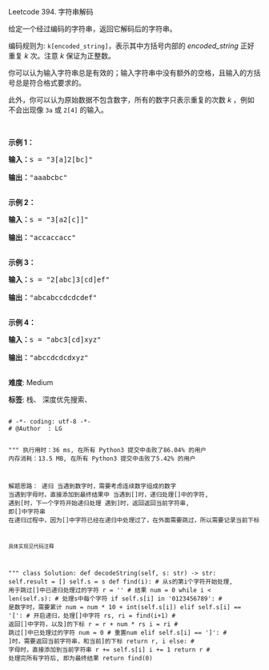 Leetcode 394. 字符串解码
<p>给定一个经过编码的字符串，返回它解码后的字符串。</p>


<p>编码规则为: <code>k[encoded_string]</code>，表示其中方括号内部的 <em>encoded_string</em> 正好重复 <em>k</em> 次。注意 <em>k</em> 保证为正整数。</p>



<p>你可以认为输入字符串总是有效的；输入字符串中没有额外的空格，且输入的方括号总是符合格式要求的。</p>



<p>此外，你可以认为原始数据不包含数字，所有的数字只表示重复的次数 <em>k</em> ，例如不会出现像&nbsp;<code>3a</code>&nbsp;或&nbsp;<code>2[4]</code>&nbsp;的输入。</p>



<p>&nbsp;</p>



<p><strong>示例 1：</strong></p>



<pre><strong>输入：</strong>s = &quot;3[a]2[bc]&quot;

<strong>输出：</strong>&quot;aaabcbc&quot;

</pre>



<p><strong>示例 2：</strong></p>



<pre><strong>输入：</strong>s = &quot;3[a2[c]]&quot;

<strong>输出：</strong>&quot;accaccacc&quot;

</pre>



<p><strong>示例 3：</strong></p>



<pre><strong>输入：</strong>s = &quot;2[abc]3[cd]ef&quot;

<strong>输出：</strong>&quot;abcabccdcdcdef&quot;

</pre>



<p><strong>示例 4：</strong></p>



<pre><strong>输入：</strong>s = &quot;abc3[cd]xyz&quot;

<strong>输出：</strong>&quot;abccdcdcdxyz&quot;

</pre>





 **难度**: Medium



 **标签**: 栈、 深度优先搜索、 





<div class="hcb_wrap">
<pre class="prism undefined-numbers lang-python" data-lang="Python"><code>
# -*- coding: utf-8 -*-
# @Author  : LG


"""
执行用时：36 ms, 在所有 Python3 提交中击败了86.04% 的用户
内存消耗：13.5 MB, 在所有 Python3 提交中击败了5.42% 的用户

解题思路：
    递归
    当遇到数字时，需要考虑连续数字组成的数字
    当遇到字母时，直接添加到最终结果中
    当遇到[]时，递归处理[]中的字符,
        遇到[时，下一个字符开始递归处理
        遇到]时，返回返回当前字符串, 即[]中字符串
    在递归过程中，因为[]中字符已经在递归中处理过了，在外面需要跳过，所以需要记录当前下标

    具体实现见代码注释
"""
class Solution:
    def decodeString(self, s: str) -> str:
        self.result = []
        self.s = s
        def find(i):    # 从s的第i个字符开始处理, 用于跳过[]中已递归处理过的字符
            r = ''      # 结果
            num = 0
            while i < len(self.s):  # 处理s中每个字符
                if self.s[i] in '0123456789':   # 是数字时，需要累计
                    num = num * 10 + int(self.s[i])
                elif self.s[i] == '[':  # 开启递归，处理[]中字符
                    rs, ri = find(i+1)  # 返回[]中字符，以及]的下标
                    r = r + num * rs
                    i = ri  # 跳过[]中已处理过的字符
                    num = 0 # 重置num
                elif self.s[i] == ']':  # ]时，需要返回当前字符串，和当前]的下标
                    return r, i
                else:   # 字母时，直接添加到当前字符串
                    r += self.s[i]
                i += 1
            return r    # 处理完所有字符后, 即为最终结果
        return find(0)
</code></pre></div>
